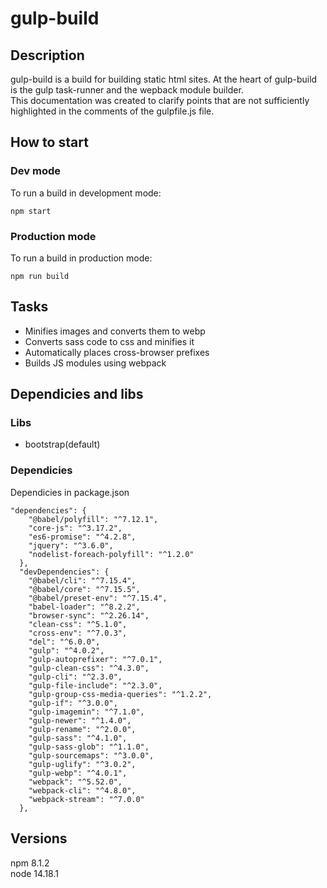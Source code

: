 # gulp-build

<h2>Description</h2>

gulp-build is a build for building static html sites. At the heart of gulp-build is the gulp task-runner and the wepback module builder.<br/>
This documentation was created to clarify points that are not sufficiently highlighted in the comments of the gulpfile.js file.

<h2>How to start</h2>

<h3>Dev mode</h3>
To run a build in development mode:

```
npm start
```

<h3>Production mode</h3>
To run a build in production mode:

```
npm run build
```

<h2>Tasks</h2>

<ul>
  <li>Minifies images and converts them to webp</li>
  <li>Converts sass code to css and minifies it</li>
  <li>Automatically places cross-browser prefixes</li>
  <li>Builds JS modules using webpack</li>
</ul>
  
<h2>Dependicies and libs</h2>

<h3>Libs</h3>

<ul>
  <li>bootstrap(default)</li>
</ul>

<h3>Dependicies</h3>

Dependicies in package.json

```
"dependencies": {
    "@babel/polyfill": "^7.12.1",
    "core-js": "^3.17.2",
    "es6-promise": "^4.2.8",
    "jquery": "^3.6.0",
    "nodelist-foreach-polyfill": "^1.2.0"
  },
  "devDependencies": {
    "@babel/cli": "^7.15.4",
    "@babel/core": "^7.15.5",
    "@babel/preset-env": "^7.15.4",
    "babel-loader": "^8.2.2",
    "browser-sync": "^2.26.14",
    "clean-css": "^5.1.0",
    "cross-env": "^7.0.3",
    "del": "^6.0.0",
    "gulp": "^4.0.2",
    "gulp-autoprefixer": "^7.0.1",
    "gulp-clean-css": "^4.3.0",
    "gulp-cli": "^2.3.0",
    "gulp-file-include": "^2.3.0",
    "gulp-group-css-media-queries": "^1.2.2",
    "gulp-if": "^3.0.0",
    "gulp-imagemin": "^7.1.0",
    "gulp-newer": "^1.4.0",
    "gulp-rename": "^2.0.0",
    "gulp-sass": "^4.1.0",
    "gulp-sass-glob": "^1.1.0",
    "gulp-sourcemaps": "^3.0.0",
    "gulp-uglify": "^3.0.2",
    "gulp-webp": "^4.0.1",
    "webpack": "^5.52.0",
    "webpack-cli": "^4.8.0",
    "webpack-stream": "^7.0.0"
  },
```

<h2>Versions</h2>
npm 8.1.2 <br/>
node 14.18.1


